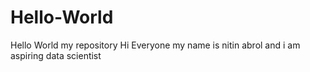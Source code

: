 # Hello-World
Hello World my repository
Hi Everyone my name is nitin abrol and i am aspiring data scientist
